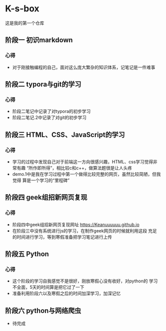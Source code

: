 # K-s-box
这是我的第一个仓库
## 阶段一 初识markdown
### 心得
* 对于刚接触编程的自己，面对这么庞大繁杂的知识体系，记笔记是一件难事
## 阶段二 typora与git的学习
### 心得
* 阶段二笔记中记录了对typora的初步学习
* 阶段二笔记.2中记录了对git的初步学习
## 阶段三 HTML、CSS、JavaScript的学习
### 心得
* 学习的过程中发现自己对于前端这一方向很感兴趣，HTML、css学习觉得非常有趣
  “所作即所得”，相比较c和c++，做算法题很是让人头疼
* demo.1中是我在学习过程中第一个做得比较完整的网页，虽然比较简陋，但我觉得
  算是一个学习的“里程碑”
## 阶段四 geek组招新网页复现
### 心得
* 阶段四中geek组招新网页复现网址  https://Keanuuuuuu.github.io
* 在阶段三中没有系统进行js的学习，在制作geek网页的时候就利用这段
  充足的时间进行学习，等到寒假准备把学习笔记进行上传
## 阶段五 Python
### 心得
* 这个阶段的学习自我感觉不是很好，刚放寒假心没有收好，对python的
  学习不全面，5天的时间算是把它过了一下
* 准备利用阶段六以及寒假之后的时间加深学习，加深记忆
## 阶段六 python与网络爬虫
* 待完成
